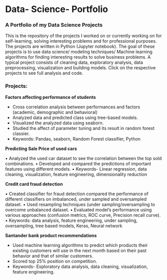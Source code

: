 # Data- Science- Portfolio

### A Portfolio of my Data Science Projects

This is the repository of the projects I worked on or currently working on for self-learning, solving interesting problems and for professional purposes. The projects are written in Python (Jupyter notebook). The goal of these projects is to use data science/ modeling techniques/ Machine learning algorithms for finding interesting results to solve business problems. A typical project consists of cleaning data, exploratory analysis, data preprocessing, visualization and building models. Click on the respective projects to see full analysis and code.

### Projects:

**Factors affecting  performance  of  students**

- Cross correlation analysis between performances and factors (academic, demographic and behavioral)
- Analyzed data and predicted class using tree-based models.
- Visualized the analyzed data using seaborn.
- Studied the affect of parameter tuning and its result in random forest classier.
- Keywords: Pandas, seaborn, Random Forest classifier, Python

**Predicting Sale Price of used cars**

•	Analyzed the used car dataset to see the correlation between the top sold combinations.
•	Developed and compared the predictions of important features using different models.
•	Keywords- Linear regression, data cleaning, visualization, feature engineering, dimensionality reduction

**Credit card fraud detection**

•	Created classifier for fraud detection compared the performance of different classifiers on imbalanced, under sampled and oversampled 
  dataset.
•	Used resampling techniques (under sampling/oversampling to overcome unbalanced dataset.
•	Evaluated model’s performance using various approaches (confusion metrics, ROC curve, Precision recall curve).
•	Keywords:  data analysis, feature engineering, under sampling, oversampling, tree based models, Keras, Neural network

 **Santander bank product recommendations**

- Used machine learning algorithms to predict which products their existing customers will use in the next month based on their past 
  behavior and that of similar customers.
- Scored top 25% position on competition.
- Keywords- Exploratory data analysis, data cleaning, visualization, feature engineering.

